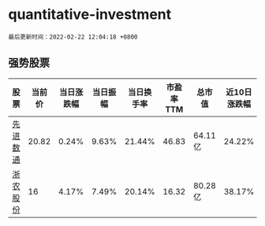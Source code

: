 # quantitative-investment

`最后更新时间：2022-02-22 12:04:18 +0800`

## 强势股票

|股票|当前价|当日涨跌幅|当日振幅|当日换手率|市盈率TTM|总市值|近10日涨跌幅|
|----|----|----|----|----|----|----|----|
|[先进数通](https://xueqiu.com/S/SZ300541)|20.82|0.24%|9.63%|21.44%|46.83|64.11亿|24.22%|
|[浙农股份](https://xueqiu.com/S/SZ002758)|16|4.17%|7.49%|20.14%|16.32|80.28亿|38.17%|

